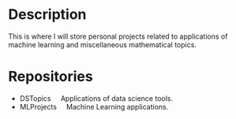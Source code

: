 # Description
This is where I will store personal projects related to applications of machine learning and miscellaneous mathematical topics.

# Repositories
- DSTopics
&nbsp;&nbsp;&nbsp; Applications of data science tools.
- MLProjects
&nbsp;&nbsp;&nbsp; Machine Learning applications.


